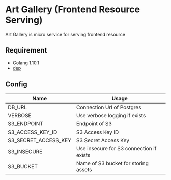 # Art Gallery (Frontend Resource Serving)

Art Gallery is micro service for serving frontend resource

## Requirement

- Golang 1.10.1
- [dep](https://github.com/golang/dep)

## Config

| Name | Usage |
|------|-------|
| DB_URL | Connection Url of Postgres |
| VERBOSE |Use verbose logging if exists |
| S3_ENDPOINT | Endpoint of S3 |
| S3_ACCESS_KEY_ID | S3 Access Key ID |
| S3_SECRET_ACCESS_KEY | S3 Secret Access Key |
| S3_INSECURE | Use insecure for S3 connection if exists |
| S3_BUCKET | Name of S3 bucket for storing assets |
